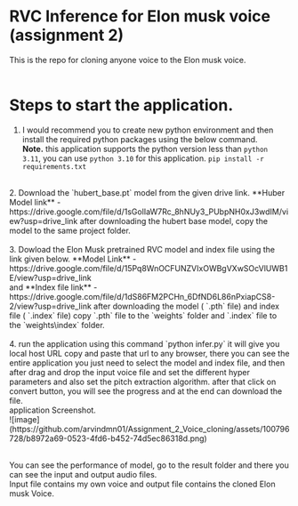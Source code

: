 # RVC Inference for Elon musk voice (assignment 2)
This is the repo for cloning anyone voice to the Elon musk voice. 
<br>
<br>
# Steps to start the application.
1. I would recommend you to create new python environment and then install the required python packages using the below command. <br>
 **Note.** this application supports the python version less than `python 3.11`, you can use `python 3.10` for this application. 
                 `pip install -r requirements.txt`
<br>
2. Download the `hubert_base.pt` model from the given drive link.
**Huber Model link** - https://drive.google.com/file/d/1sGolIaW7Rc_8hNUy3_PUbpNH0xJ3wdIM/view?usp=drive_link
  after downloading the hubert base model, copy the model to the same project folder.
<br>
<br>
3. Dowload the Elon Musk pretrained RVC model and index file using the link given below.
**Model Link** - https://drive.google.com/file/d/15Pq8WnOCFUNZVIxOWBgVXwSOcVlUWB1E/view?usp=drive_link <br>
and **Index file link** - https://drive.google.com/file/d/1dS86FM2PCHn_6DfND6L86nPxiapCS8-2/view?usp=drive_link
   after downloading the model ( `.pth` file) and index file ( `.index` file) copy `.pth` file to the `weights` folder and `.index` file to the `weights\index` folder.
<br>
<br>
4. run the application using this command
`python infer.py` it will give you local host URL copy and paste that url to any browser,
there you can see the entire application you just need to select the model and index file, and then after drag and drop the input voice file and set the different hyper parameters and also set the pitch extraction algorithm.
after that click on convert button, you will see the progress and at the end can download the file.
<br>
application Screenshot.
<br>
![image](https://github.com/arvindmn01/Assignment_2_Voice_cloning/assets/100796728/b8972a69-0523-4fd6-b452-74d5ec86318d.png)
<br>
<br>

You can see the performance of model, go to the result folder and there you can see the input and output audio files.
<br>
Input file contains my own voice and output file contains the cloned Elon musk Voice.
